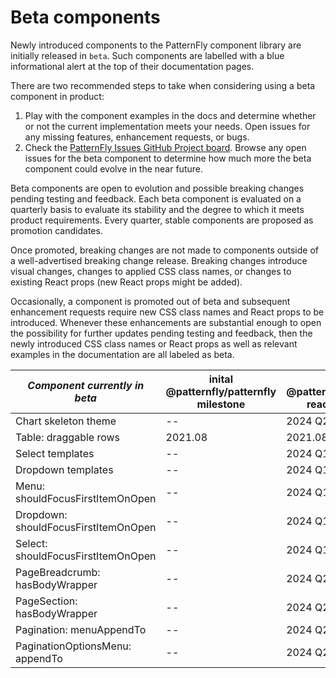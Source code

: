 # Beta components

Newly introduced components to the PatternFly component library are 
initially released in `beta`. Such components are labelled with a blue informational alert at the top of their documentation pages.

There are two recommended steps to take when considering using a beta component in product:
1. Play with the component examples in the docs and determine whether or not the current implementation meets your needs. Open issues for any missing features, enhancement requests, or bugs.
2. Check the [PatternFly Issues GitHub Project board](https://github.com/orgs/patternfly/projects/7/views/1). Browse any open issues for the beta component to determine how much more the beta component could evolve in the near future.

Beta components are open to evolution and possible breaking changes 
pending testing and feedback. Each beta component is evaluated on a quarterly basis to evaluate its stability
and the degree to which it meets product requirements. Every quarter, stable
components are proposed as promotion candidates. 

Once promoted, breaking changes are not made to components outside of a well-advertised 
breaking change release. Breaking changes introduce visual changes, changes to applied CSS 
class names, or changes to existing React props (new React props might be added).

Occasionally, a component is promoted out of beta and subsequent enhancement requests require new CSS class names
and React props to be introduced. Whenever these enhancements are substantial enough to open the possibility
for further updates pending testing and feedback, then the newly introduced CSS class names or React props 
as well as relevant examples in the documentation are all labeled as beta.

| *Component currently in beta*          | inital @patternfly/patternfly milestone | inital @patternfly/patternfly-react milestone |
|----------------------------------------|-----------------------------------------|-----------------------------------------------|
| Chart skeleton theme                   | --                                      | 2024 Q2                                       |
| Table: draggable rows                  | 2021.08                                 | 2021.08                                       |
| Select templates                       | --                                      | 2024 Q1                                       |
| Dropdown templates                     | --                                      | 2024 Q1                                       |
| Menu: shouldFocusFirstItemOnOpen       | --                                      | 2024 Q1                                       |
| Dropdown: shouldFocusFirstItemOnOpen   | --                                      | 2024 Q1                                       |
| Select: shouldFocusFirstItemOnOpen     | --                                      | 2024 Q1                                       |
| PageBreadcrumb: hasBodyWrapper         | --                                      | 2024 Q2                                       |
| PageSection: hasBodyWrapper            | --                                      | 2024 Q2                                       |
| Pagination: menuAppendTo               | --                                      | 2024 Q2                                       |
| PaginationOptionsMenu: appendTo        | --                                      | 2024 Q2                                       |


